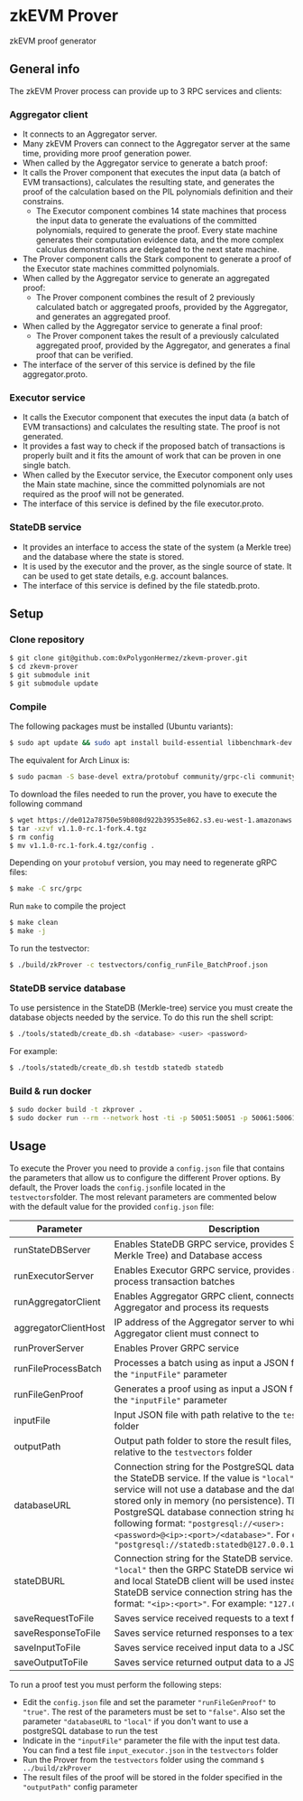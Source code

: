 # zkEVM Prover
zkEVM proof generator
## General info
The zkEVM Prover process can provide up to 3 RPC services and clients:

### Aggregator client
- It connects to an Aggregator server.
- Many zkEVM Provers can connect to the Aggregator server at the same time, providing more proof generation power.
- When called by the Aggregator service to generate a batch proof:
- It calls the Prover component that executes the input data (a batch of EVM transactions), calculates the resulting state, and generates the proof of the calculation based on the PIL polynomials definition and their constrains.
    - The Executor component combines 14 state machines that process the input data to generate the evaluations of the committed polynomials, required to generate the proof.  Every state machine generates their computation evidence data, and the more complex calculus demonstrations are delegated to the next state machine.
- The Prover component calls the Stark component to generate a proof of the Executor state machines committed polynomials.
- When called by the Aggregator service to generate an aggregated proof:
    - The Prover component combines the result of 2 previously calculated batch or aggregated proofs, provided by the Aggregator, and generates an aggregated proof.
- When called by the Aggregator service to generate a final proof:
    - The Prover component takes the result of a previously calculated aggregated proof, provided by the Aggregator, and generates a final proof that can be verified.
- The interface of the server of this service is defined by the file aggregator.proto.

### Executor service
- It calls the Executor component that executes the input data (a batch of EVM transactions) and calculates the resulting state.  The proof is not generated.
- It provides a fast way to check if the proposed batch of transactions is properly built and it fits the amount of work that can be proven in one single batch.
- When called by the Executor service, the Executor component only uses the Main state machine, since the committed polynomials are not required as the proof will not be generated.
- The interface of this service is defined by the file executor.proto.

### StateDB service
- It provides an interface to access the state of the system (a Merkle tree) and the database where the state is stored.
- It is used by the executor and the prover, as the single source of state.  It can be used to get state details, e.g. account balances.
- The interface of this service is defined by the file statedb.proto.

## Setup

### Clone repository
```sh
$ git clone git@github.com:0xPolygonHermez/zkevm-prover.git
$ cd zkevm-prover
$ git submodule init
$ git submodule update
```

### Compile
The following packages must be installed (Ubuntu variants):
```sh
$ sudo apt update && sudo apt install build-essential libbenchmark-dev libomp-dev libgmp-dev nlohmann-json3-dev postgresql libpqxx-dev libpqxx-doc nasm libsecp256k1-dev grpc-proto libsodium-dev libprotobuf-dev libssl-dev cmake libgrpc++-dev protobuf-compiler protobuf-compiler-grpc uuid-dev
```
The equivalent for Arch Linux is:
```sh
$ sudo pacman -S base-devel extra/protobuf community/grpc-cli community/nlohmann-json extra/libpqxx nasm extra/libsodium community/libsecp256k1
```
To download the files needed to run the prover, you have to execute the following command
```sh
$ wget https://de012a78750e59b808d922b39535e862.s3.eu-west-1.amazonaws.com/v1.1.0-rc.1-fork.4.tgz
$ tar -xzvf v1.1.0-rc.1-fork.4.tgz
$ rm config
$ mv v1.1.0-rc.1-fork.4.tgz/config .
```

Depending on your `protobuf` version, you may need to regenerate gRPC files:
```sh
$ make -C src/grpc
```

Run `make` to compile the project
```sh
$ make clean
$ make -j
```

To run the testvector:
```sh
$ ./build/zkProver -c testvectors/config_runFile_BatchProof.json
```

### StateDB service database
To use persistence in the StateDB (Merkle-tree) service you must create the database objects needed by the service. To do this run the shell script:
```sh
$ ./tools/statedb/create_db.sh <database> <user> <password>
```
For example:
```sh
$ ./tools/statedb/create_db.sh testdb statedb statedb
```

### Build & run docker
```sh
$ sudo docker build -t zkprover .
$ sudo docker run --rm --network host -ti -p 50051:50051 -p 50061:50061 -p 50071:50071 -v $PWD/testvectors:/usr/src/app zkprover input_executor.json
```

## Usage
To execute the Prover you need to provide a `config.json` file that contains the parameters that allow us to configure the different Prover options. By default, the Prover loads the `config.json`file located in the `testvectors`folder. The most relevant parameters are commented below with the default value for the provided `config.json` file:

| Parameter | Description |
| --------- | ----------- |
| runStateDBServer | Enables StateDB GRPC service, provides SMT (Sparse Merkle Tree) and Database access |
| runExecutorServer | Enables Executor GRPC service, provides a service to process transaction batches |
| runAggregatorClient | Enables Aggregator GRPC client, connects to the Aggregator and process its requests |
| aggregatorClientHost | IP address of the Aggregator server to which the Aggregator client must connect to |
| runProverServer | Enables Prover GRPC service |
| runFileProcessBatch | Processes a batch using as input a JSON file defined in the `"inputFile"` parameter |
| runFileGenProof | Generates a proof using as input a JSON file defined in the `"inputFile"` parameter |
| inputFile | Input JSON file with path relative to the `testvectors` folder |
| outputPath | Output path folder to store the result files, with path relative to the `testvectors` folder |
| databaseURL | Connection string for the PostgreSQL database used by the StateDB service. If the value is `"local"` then the service will not use a database and the data will be stored only in memory (no persistence). The PostgreSQL database connection string has the following format: `"postgresql://<user>:<password>@<ip>:<port>/<database>"`. For example: `"postgresql://statedb:statedb@127.0.0.1:5432/testdb"` |
| stateDBURL | Connection string for the StateDB service. If the value is `"local"` then the GRPC StateDB service will not be used and local StateDB client will be used instead. The StateDB service connection string has the following format: `"<ip>:<port>"`. For example: `"127.0.0.1:50061"` |
| saveRequestToFile | Saves service received requests to a text file |
| saveResponseToFile | Saves service returned responses to a text file |
| saveInputToFile | Saves service received input data to a JSON file |
| saveOutputToFile | Saves service returned output data to a JSON file |

To run a proof test you must perform the following steps:
- Edit the `config.json` file and set the parameter `"runFileGenProof"` to `"true"`. The rest of the parameters must be set to `"false"`. Also set the parameter `"databaseURL` to `"local"` if you don't want to use a postgreSQL database to run the test
- Indicate in the `"inputFile"` parameter the file with the input test data. You can find a test file `input_executor.json` in the `testvectors` folder
- Run the Prover from the `testvectors` folder using the command `$ ../build/zkProver`
- The result files of the proof will be stored in the folder specified in the `"outputPath"` config parameter



